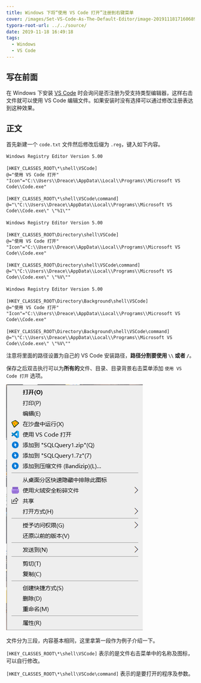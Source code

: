 ```yaml
---
title: Windows 下将“使用 VS Code 打开”注册到右键菜单
cover: /images/Set-VS-Code-As-The-Default-Editor/image-20191118171606890.png
typora-root-url: ../../source/
date: 2019-11-18 16:49:18
tags:
  - Windows
  - VS Code
---
```


## 写在前面

在 Windows 下安装 [VS Code]( https://code.visualstudio.com/ ) 时会询问是否注册为受支持类型编辑器，这样右击文件就可以使用 VS Code 编辑文件。如果安装时没有选择可以通过修改注册表达到这种效果。

<!-- more -->

## 正文

首先新建一个 `code.txt` 文件然后修改后缀为 `.reg`，键入如下内容。

```shell
Windows Registry Editor Version 5.00

[HKEY_CLASSES_ROOT\*\shell\VSCode]
@="使用 VS Code 打开"
"Icon"="C:\\Users\\Dreace\\AppData\\Local\\Programs\\Microsoft VS Code\\Code.exe"

[HKEY_CLASSES_ROOT\*\shell\VSCode\command]
@="\"C:\\Users\\Dreace\\AppData\\Local\\Programs\\Microsoft VS Code\\Code.exe\" \"%1\""

Windows Registry Editor Version 5.00

[HKEY_CLASSES_ROOT\Directory\shell\VSCode]
@="使用 VS Code 打开"
"Icon"="C:\\Users\\Dreace\\AppData\\Local\\Programs\\Microsoft VS Code\\Code.exe"

[HKEY_CLASSES_ROOT\Directory\shell\VSCode\command]
@="\"C:\\Users\\Dreace\\AppData\\Local\\Programs\\Microsoft VS Code\\Code.exe\" \"%V\""

Windows Registry Editor Version 5.00

[HKEY_CLASSES_ROOT\Directory\Background\shell\VSCode]
@="使用 VS Code 打开"
"Icon"="C:\\Users\\Dreace\\AppData\\Local\\Programs\\Microsoft VS Code\\Code.exe"

[HKEY_CLASSES_ROOT\Directory\Background\shell\VSCode\command]
@="\"C:\\Users\\Dreace\\AppData\\Local\\Programs\\Microsoft VS Code\\Code.exe\" \"%V\""
```

注意将里面的路径设置为自己的 VS Code 安装路径，**路径分割要使用 `\\` 或者 `/`**。

保存之后双击执行可以为**所有的**文件、目录、目录背景右击菜单添加 `使用 VS Code 打开` 选项。

![添加之后右击文件](/images/Set-VS-Code-As-The-Default-Editor/image-20191118171606890.png)

文件分为三段，内容基本相同，这里拿第一段作为例子介绍一下。

`[HKEY_CLASSES_ROOT\*\shell\VSCode]` 表示的是文件右击菜单中的名称及图标，可以自行修改。

`[HKEY_CLASSES_ROOT\*\shell\VSCode\command]` 表示的是要打开的程序及参数。